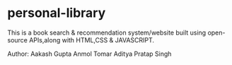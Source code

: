 # personal-library
This is a book search & recommendation system/website built using open-source APIs,along with HTML,CSS & JAVASCRIPT.

Author:
Aakash Gupta
Anmol Tomar
Aditya Pratap Singh
